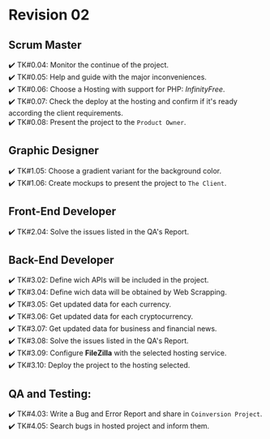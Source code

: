 
# Revision 02

## Scrum Master

✔️ TK#0.04: Monitor the continue of the project. \
✔️ TK#0.05: Help and guide with the major inconveniences. \
✔️ TK#0.06: Choose a Hosting with support for PHP: *InfinityFree*. \
✔️ TK#0.07: Check the deploy at the hosting and confirm if it's ready according the client requirements. \
✔️ TK#0.08: Present the project to the `Product Owner`.

## Graphic Designer

✔️ TK#1.05: Choose a gradient variant for the background color. \
✔️ TK#1.06: Create mockups to present the project to `The Client`.

## Front-End Developer

✔️ TK#2.04: Solve the issues listed in the QA's Report.

## Back-End Developer

✔️ TK#3.02: Define wich APIs will be included in the project. \
✔️ TK#3.04: Define wich data will be obtained by Web Scrapping. \
✔️ TK#3.05: Get updated data for each currency. \
✔️ TK#3.06: Get updated data for each cryptocurrency. \
✔️ TK#3.07: Get updated data for business and financial news. \
✔️ TK#3.08: Solve the issues listed in the QA's Report. \
✔️ TK#3.09: Configure **FileZilla** with the selected hosting service. \
✔️ TK#3.10: Deploy the project to the hosting selected.

## QA and Testing:

✔️ TK#4.03: Write a Bug and Error Report and share in `Coinversion Project`. \
✔️ TK#4.05: Search bugs in hosted project and inform them.
